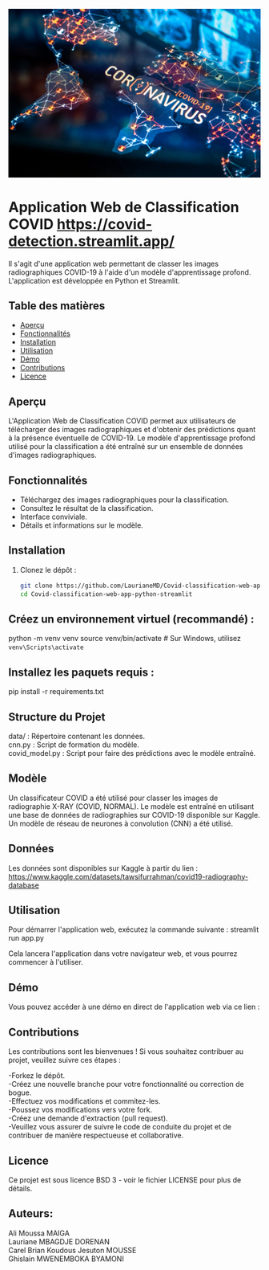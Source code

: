 ![COVID](image.png)
# Application Web de Classification COVID  https://covid-detection.streamlit.app/

Il s'agit d'une application web permettant de classer les images radiographiques COVID-19 à l'aide d'un modèle d'apprentissage profond. L'application est développée en Python et Streamlit.

## Table des matières

- [Aperçu](#apercu)
- [Fonctionnalités](#fonctionnalites)
- [Installation](#installation)
- [Utilisation](#utilisation)
- [Démo](#demo)
- [Contributions](#contributions)
- [Licence](#licence)

## Aperçu

L'Application Web de Classification COVID permet aux utilisateurs de télécharger des images radiographiques et d'obtenir des prédictions quant à la présence éventuelle de COVID-19. Le modèle d'apprentissage profond utilisé pour la classification a été entraîné sur un ensemble de données d'images radiographiques.

## Fonctionnalités

- Téléchargez des images radiographiques pour la classification.
- Consultez le résultat de la classification.
- Interface conviviale.
- Détails et informations sur le modèle.

## Installation

1. Clonez le dépôt :

   ```bash
   git clone https://github.com/LaurianeMD/Covid-classification-web-app-python-streamlit.git
   cd Covid-classification-web-app-python-streamlit


## Créez un environnement virtuel (recommandé) :
python -m venv venv
source venv/bin/activate  # Sur Windows, utilisez `venv\Scripts\activate`

## Installez les paquets requis :
pip install -r requirements.txt

## Structure du Projet
data/ : Répertoire contenant les données.<br>
cnn.py : Script de formation du modèle.<br>
covid_model.py : Script pour faire des prédictions avec le modèle entraîné.<br>


## Modèle
Un classificateur COVID a été utilisé pour classer les images de radiographie X-RAY (COVID, NORMAL). Le modèle est entraîné en utilisant une base de données de radiographies sur COVID-19 disponible sur Kaggle. Un modèle de réseau de neurones à convolution (CNN) a été utilisé.

## Données
Les données sont disponibles sur Kaggle à partir du lien : https://www.kaggle.com/datasets/tawsifurrahman/covid19-radiography-database

## Utilisation
Pour démarrer l'application web, exécutez la commande suivante :
streamlit run app.py

Cela lancera l'application dans votre navigateur web, et vous pourrez commencer à l'utiliser.

## Démo
Vous pouvez accéder à une démo en direct de l'application web via ce lien :

## Contributions
Les contributions sont les bienvenues ! Si vous souhaitez contribuer au projet, veuillez suivre ces étapes :

-Forkez le dépôt.<br>
-Créez une nouvelle branche pour votre fonctionnalité ou correction de bogue.<br>
-Effectuez vos modifications et commitez-les.<br>
-Poussez vos modifications vers votre fork.<br>
-Créez une demande d'extraction (pull request).<br>
-Veuillez vous assurer de suivre le code de conduite du projet et de contribuer de manière respectueuse et collaborative.<br>

## Licence
Ce projet est sous licence BSD 3 - voir le fichier LICENSE pour plus de détails.


## Auteurs: 
Ali Moussa MAIGA <br>
Lauriane MBAGDJE DORENAN <br>
Carel Brian Koudous Jesuton MOUSSE <br>
Ghislain MWENEMBOKA BYAMONI <br>




